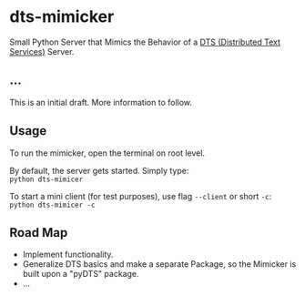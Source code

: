 # dts-mimicker
Small Python Server that Mimics the Behavior of a [DTS (Distributed Text Services)](https://distributed-text-services.github.io/specifications/) Server.

## ...
This is an initial draft. More information to follow.


## Usage
To run the mimicker, open the terminal on root level.

By default, the server gets started. Simply type:  
`python dts-mimicer`

To start a mini client (for test purposes), use flag `--client` or short `-c`:  
`python dts-mimicer -c`


## Road Map
- Implement functionality.
- Generalize DTS basics and make a separate Package, so the Mimicker is built upon a "pyDTS" package.
- ...
